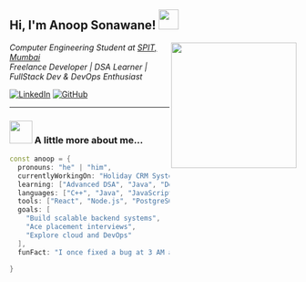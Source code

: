 <h2>Hi, I'm Anoop Sonawane! <img src="https://media.giphy.com/media/hvRJCLFzcasrR4ia7z/giphy.gif" width="35"></h2>

<img align="right" src="https://media.giphy.com/media/qgQUggAC3Pfv687qPC/giphy.gif" width="220">

<p><em>Computer Engineering Student at <a href="https://www.spit.ac.in">SPIT, Mumbai</a>  
<br>Freelance Developer | DSA Learner | FullStack Dev & DevOps Enthusiast</em></p>

[![LinkedIn](https://img.shields.io/badge/-Anoop%20Sonawane-blue?style=flat-square&logo=Linkedin&logoColor=white&link=https://www.linkedin.com/in/anoopsonawane/)](https://www.linkedin.com/in/anoopsonawane/)
[![GitHub](https://img.shields.io/github/followers/anoopsonawane?label=Follow&style=social)](https://github.com/anoopsonawane)

---

### <img src="https://media.giphy.com/media/xT9IgzoKnwFNmISR8I/giphy.gif" width="40"> A little more about me...

```cpp
const anoop = {
  pronouns: "he" | "him",
  currentlyWorkingOn: "Holiday CRM System (freelance project)",
  learning: ["Advanced DSA", "Java", "DevOps tools like Docker & Kubernetes"],
  languages: ["C++", "Java", "JavaScript", "SQL"],
  tools: ["React", "Node.js", "PostgreSQL", "Git", "Docker", "Azure"],
  goals: [
    "Build scalable backend systems",
    "Ace placement interviews",
    "Explore cloud and DevOps"
  ],
  funFact: "I once fixed a bug at 3 AM and called it a 'feature' by 9 AM 🚀"

}
